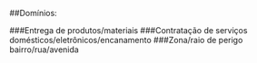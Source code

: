 ##Domínios:

###Entrega de produtos/materiais
###Contratação de serviços domésticos/eletrônicos/encanamento
###Zona/raio de perigo bairro/rua/avenida

